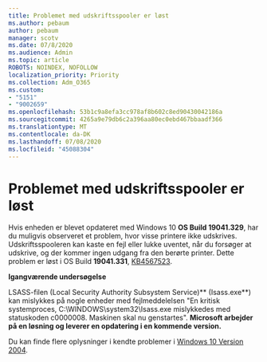 ```yaml
---
title: Problemet med udskriftsspooler er løst
ms.author: pebaum
author: pebaum
manager: scotv
ms.date: 07/8/2020
ms.audience: Admin
ms.topic: article
ROBOTS: NOINDEX, NOFOLLOW
localization_priority: Priority
ms.collection: Adm_O365
ms.custom:
- "5151"
- "9002659"
ms.openlocfilehash: 53b1c9a8efa3cc978af8b602c8ed90430042186a
ms.sourcegitcommit: 4265a9e79db6c2a396aa80ec0ebd467bbaadf366
ms.translationtype: MT
ms.contentlocale: da-DK
ms.lasthandoff: 07/08/2020
ms.locfileid: "45088304"
---
```

# <a name="print-spooler-issue-is-resolved"></a>Problemet med udskriftsspooler er løst

Hvis enheden er blevet opdateret med Windows 10 **OS Build 19041.329**, har du muligvis observeret et problem, hvor visse printere ikke udskrives. Udskriftsspooleren kan kaste en fejl eller lukke uventet, når du forsøger at udskrive, og der kommer ingen udgang fra den berørte printer. Dette problem er løst i OS Build **19041.331**, [KB4567523](https://support.microsoft.com/help/4567523/windows-10-update-kb4567523).  

**Igangværende undersøgelse**

LSASS-filen (Local Security Authority Subsystem Service)** (Isass.exe**) kan mislykkes på nogle enheder med fejlmeddelelsen "En kritisk systemproces, C:\WINDOWS\system32\Isass.exe mislykkedes med statuskoden c0000008. Maskinen skal nu genstartes".  **Microsoft arbejder på en løsning og leverer en opdatering i en kommende version.**

Du kan finde flere oplysninger i kendte problemer i [Windows 10 Version 2004](https://docs.microsoft.com/windows/release-information/status-windows-10-2004#442msgdesc).